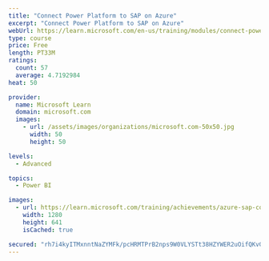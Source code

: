 ```yaml
---
title: "Connect Power Platform to SAP on Azure"
excerpt: "Connect Power Platform to SAP on Azure"
webUrl: https://learn.microsoft.com/en-us/training/modules/connect-power-platform-to-sap-azure/
type: course
price: Free
length: PT33M
ratings:
  count: 57
  average: 4.7192984
heat: 50

provider:
  name: Microsoft Learn
  domain: microsoft.com
  images:
    - url: /assets/images/organizations/microsoft.com-50x50.jpg
      width: 50
      height: 50

levels:
  - Advanced

topics:
  - Power BI

images:
  - url: https://learn.microsoft.com/training/achievements/azure-sap-connect-power-platform-social.png
    width: 1280
    height: 641
    isCached: true

secured: "rh7i4kyITMxnntNaZYMFk/pcHRMTPrB2nps9W0VLYSTt38HZYWER2uOifQKvGZg8itqlW/AWvbfWFoUOwFdyEIOf31mBryKi+g0kOQrsns1r2/c7SigQzPWKpQegsmSkpeKfK6e6/bYGE0XdKe1sfOvCIv0eKHGj66oqJGM99roNoWxzKG8mhkiFtt9gOpitPEtLSC093ARpANOL9ZGF8VP7KC2NFtKmWqJ/mVv3V9TnWyFLRWBNqi1e9TomgsFdsu9do/y112idbpbKvRmOmu+/B4tj5DaTlQIXS7CLqgURlMQQTgdjSHmKHr5RtdU4FDuDYVHhRQKh+zXL0mZtUxOoEMhzMtBSbqaAvFD1ewqwFsVQO1tQcs/nDBsSSwMUVyoC1QrXyZ7mAgoOUvIFKgFRnhlyEa5S/Ffcsqqo3FY=;uAzrRJB1KNNauOZZ23Qj+Q=="
---
```


